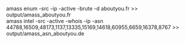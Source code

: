 

amass enum -src -ip -active -brute -d aboutyou.fr >> output/amass_aboutyou.fr  
amass intel -src -active -whois -ip -asn 44788,16509,48173,1137,13335,15169,14618,60955,6659,16378,8767 >> output/amass_asn_aboutyou.de
